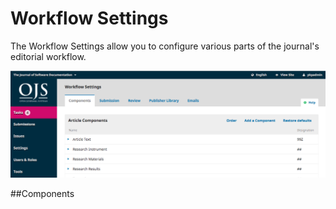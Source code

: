# Workflow Settings

The Workflow Settings allow you to configure various parts of the journal's editorial workflow.

![](learning-ojs-3-settings-workflow-settings-1.png)

##Components
